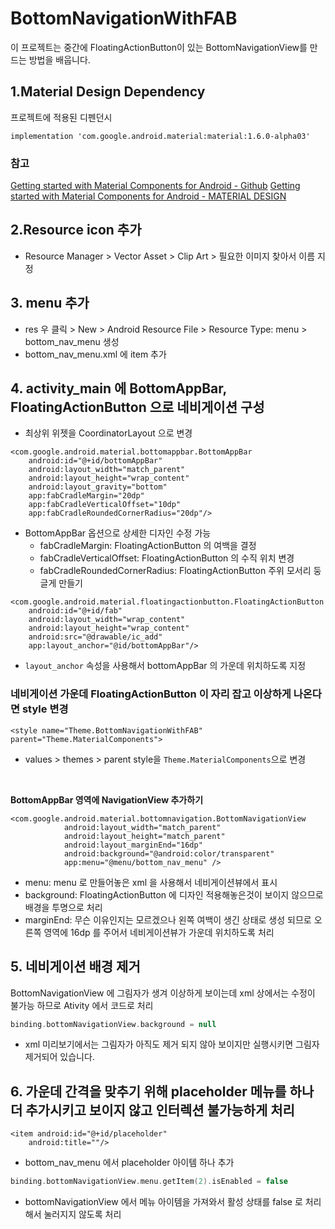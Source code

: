 # BottomNavigationWithFAB
이 프로젝트는 중간에 FloatingActionButton이 있는 BottomNavigationView를 만드는 방법을 배웁니다.

## 1.Material Design Dependency

프로젝트에 적용된 디펜던시
```
implementation 'com.google.android.material:material:1.6.0-alpha03'
```

### 참고
[Getting started with Material Components for Android - Github](https://github.com/material-components/material-components-android/blob/master/docs/getting-started.md)
[Getting started with Material Components for Android - MATERIAL DESIGN](https://material.io/develop/android/docs/getting-started)

## 2.Resource icon 추가
- Resource Manager > Vector Asset > Clip Art > 필요한 이미지 찾아서 이름 지정

## 3. menu 추가
- res 우 클릭 > New > Android Resource File > Resource Type: menu > bottom_nav_menu 생성
- bottom_nav_menu.xml 에 item 추가

## 4. activity_main 에 BottomAppBar, FloatingActionButton 으로 네비게이션 구성
- 최상위 위젯을 CoordinatorLayout 으로 변경

```
<com.google.android.material.bottomappbar.BottomAppBar
    android:id="@+id/bottomAppBar"
    android:layout_width="match_parent"
    android:layout_height="wrap_content"
    android:layout_gravity="bottom"
    app:fabCradleMargin="20dp"
    app:fabCradleVerticalOffset="10dp"
    app:fabCradleRoundedCornerRadius="20dp"/>
```
- BottomAppBar 옵션으로 상세한 디자인 수정 가능
    - fabCradleMargin: FloatingActionButton 의 여백을 결정
    - fabCradleVerticalOffset: FloatingActionButton 의 수직 위치 변경
    - fabCradleRoundedCornerRadius: FloatingActionButton 주위 모서리 둥글게 만들기

```
<com.google.android.material.floatingactionbutton.FloatingActionButton
    android:id="@+id/fab"
    android:layout_width="wrap_content"
    android:layout_height="wrap_content"
    android:src="@drawable/ic_add"
    app:layout_anchor="@id/bottomAppBar"/>
```
- `layout_anchor` 속성을 사용해서 bottomAppBar 의 가운데 위치하도록 지정

### 네비게이션 가운데 FloatingActionButton 이 자리 잡고 이상하게 나온다면 style 변경
```
<style name="Theme.BottomNavigationWithFAB" parent="Theme.MaterialComponents">
```

- values > themes > parent style을 `Theme.MaterialComponents`으로 변경

<br/>

**BottomAppBar 영역에 NavigationView 추가하기**

```
<com.google.android.material.bottomnavigation.BottomNavigationView
            android:layout_width="match_parent"
            android:layout_height="match_parent"
            android:layout_marginEnd="16dp"
            android:background="@android:color/transparent"
            app:menu="@menu/bottom_nav_menu" />
```

- menu: menu 로 만들어놓은 xml 을 사용해서 네비게이션뷰에서 표시
- background: FloatingActionButton 에 디자인 적용해놓은것이 보이지 않으므로 배경을 투명으로 처리
- marginEnd: 무슨 이유인지는 모르겠으나 왼쪽 여백이 생긴 상태로 생성 되므로 오른쪽 영역에 16dp 를 주어서 네비게이션뷰가 가운데 위치하도록 처리

## 5. 네비게이션 배경 제거
BottomNavigationView 에 그림자가 생겨 이상하게 보이는데 xml 상에서는 수정이 불가능 하므로 Ativity 에서 코드로 처리

```kotlin
binding.bottomNavigationView.background = null
```

- xml 미리보기에서는 그림자가 아직도 제거 되지 않아 보이지만 실행시키면 그림자 제거되어 있습니다.

## 6. 가운데 간격을 맞추기 위해 placeholder 메뉴를 하나더 추가시키고 보이지 않고 인터렉션 불가능하게 처리

```
<item android:id="@+id/placeholder"
    android:title=""/>
```
- bottom_nav_menu 에서 placeholder 아이템 하나 추가

```kotlin
binding.bottomNavigationView.menu.getItem(2).isEnabled = false
```
- bottomNavigationView 에서 메뉴 아이템을 가져와서 활성 상태를 false 로 처리해서 눌러지지 않도록 처리 
